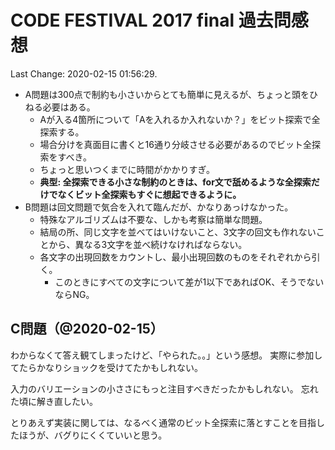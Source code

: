 # CODE FESTIVAL 2017 final 過去問感想

Last Change: 2020-02-15 01:56:29.

- A問題は300点で制約も小さいからとても簡単に見えるが、ちょっと頭をひねる必要はある。
  - Aが入る4箇所について「Aを入れるか入れないか？」をビット探索で全探索する。
  - 場合分けを真面目に書くと16通り分岐させる必要があるのでビット全探索をすべき。
  - ちょっと思いつくまでに時間がかかりすぎ。
  - **典型: 全探索できる小さな制約のときは、for文で舐めるような全探索だけでなくビット全探索もすぐに想起できるように。**
- B問題は回文問題で気合を入れて臨んだが、かなりあっけなかった。
  - 特殊なアルゴリズムは不要な、しかも考察は簡単な問題。
  - 結局の所、同じ文字を並べてはいけないこと、3文字の回文も作れないことから、異なる3文字を並べ続けなければならない。
  - 各文字の出現回数をカウントし、最小出現回数のものをそれぞれから引く。
    - このときにすべての文字について差が1以下であればOK、そうでないならNG。

## C問題（@2020-02-15）

わからなくて答え観てしまったけど、「やられた。。」という感想。
実際に参加してたらかなりショックを受けてたかもしれない。

入力のバリエーションの小ささにもっと注目すべきだったかもしれない。
忘れた頃に解き直したい。

とりあえず実装に関しては、なるべく通常のビット全探索に落とすことを目指したほうが、バグりにくくていいと思う。

